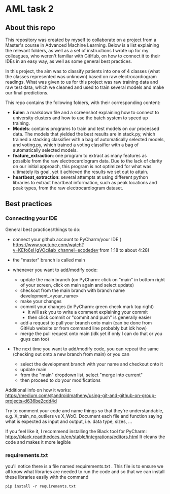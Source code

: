 # AML task 2
## About this repo
This repository was created by myself to collaborate on a project from a Master's course in Advanced Machine Learning. Below is a list explaining the relevant folders, as well as a set of instructions I wrote up for my colleagues, who weren't familiar with GitHub, on how to connect it to their IDEs in an easy way, as well as some general best practices. 

In this project, the aim was to classify patients into one of 4 classes (what the classes represented was unknown) based on raw electrocardiogram readings. What was given to us for this project was raw training data and raw test data, which we cleaned and used to train several models and make our final predictions.

This repo contains the following folders, with their corresponding content:
- **Euler**: a markdown file and a screenshot explaining how to connect to university clusters and how to use the batch system to speed up training. 
- **Models**: contains programs to train and test models on our processed data. The models that yielded the best results are in stack.py, which trained a stacking classifier with a bag of automatically selected models, and voting.py, which trained a voting classifier with a bag of automatically selected models.
- **feature_extraction**: one program to extract as many features as possible from the raw electrocardiogram data. Due to the lack of clarity on our initial approach, this program is not optimized for what was ultimately its goal, yet it achieved the results we set out to attain.
- **heartbeat_extraction**: several attempts at using different python libraries to extract heartbeat information, such as peak locations and peak types, from the raw electrocardiogram dataset.

## Best practices
### Connecting your IDE
General best practices/things to do: 
- connect your github account to PyCharm/your IDE (
  https://www.youtube.com/watch?v=KEfo6sHgVOc&ab_channel=ecodedev from 1:18 to about 4:28)
- the "master" branch is called main
- whenever you want to add/modify code:
    - update the main branch (on PyCharm: click on "main" in bottom right of your screen, click on main again and select update)
    - checkout from the main branch with branch name development_<your_name>
    - make your changes
    - commit your changes (in PyCharm: green check mark top right)
        - it will ask you to write a comment explaining your commit
        - then click commit or "commit and push" is generally easier
    - add a request to pull your branch onto main (can be done from GitHub website or from command line probably but idk how)
    - merge the pull request onto main (idk yet if only I can do that or you guys can too)
    
    
- The next time you want to add/modify code, you can repeat the same (checking out onto a new branch from main) or you can 
  - select the development branch with your name and checkout onto it
  - update main 
  - from the "main" dropdown list, select "merge into current" 
  - then proceed to do your modifications
    
Additional info on how it works: https://medium.com/@androidmatheny/using-git-and-github-on-group-projects-d636be2cdd4d

Try to comment your code and name things so that they're understandable, e.g. X_train_no_outliers vs X_WoO. Document each file 
and function saying what is expected as input and output, i.e. data type, sizes, ...

If you feel like it, I recommend installing the Black tool for PyCharm: https://black.readthedocs.io/en/stable/integrations/editors.html
It cleans the code and makes it more legible

### requirements.txt
you'll notice there is a file named requirements.txt . This file is to ensure we all know
what libraries are needed to run the code and so that we can install these libraries easily 
with the command

`pip install -r requirements.txt`
